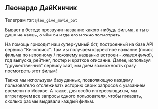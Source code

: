 ## Леонардо ДайКинчик
Телеграм тэг: `@leo_give_movie_bot`

Бывает в беседе прозвучит название какого-нибудь фильма, а ты в душе не чаешь, о чём он и где его можно посмотреть.

На помощь приходит наш супер-умный бот, построенный на базе API сервиса "Кинопоиск". Там мы получаем корректное название (поиск фильма по неполному / похожему названию встроен - _клевая фича!_), год выпуска, рейтинг, постер и краткое описание. Далее, используя "дружественный" сервису сайт, мы даем возможность сразу посмотреть этот фильм!

Также мы используем базу данных, позволяющую каждому пользователю отслеживать историю своих запросов с указанием времени по Москве. А также, для особо интересующихся, мы аггрегируем все запросы одного пользователя, чтобы показать, сколько раз мы выдавали каждый фильм.
